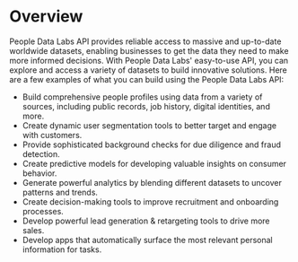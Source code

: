 # Overview

People Data Labs API provides reliable access to massive and up-to-date
worldwide datasets, enabling businesses to get the data they need to make more
informed decisions. With People Data Labs' easy-to-use API, you can explore and
access a variety of datasets to build innovative solutions. Here are a few
examples of what you can build using the People Data Labs API:

- Build comprehensive people profiles using data from a variety of sources,
  including public records, job history, digital identities, and more.
- Create dynamic user segmentation tools to better target and engage with
  customers.
- Provide sophisticated background checks for due diligence and fraud
  detection.
- Create predictive models for developing valuable insights on consumer
  behavior.
- Generate powerful analytics by blending different datasets to uncover
  patterns and trends.
- Create decision-making tools to improve recruitment and onboarding processes.
- Develop powerful lead generation & retargeting tools to drive more sales.
- Develop apps that automatically surface the most relevant personal
  information for tasks.
